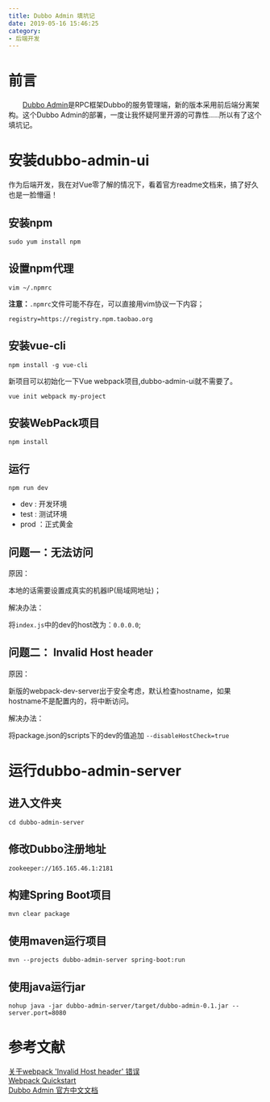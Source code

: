 ```yaml
---
title: Dubbo Admin 填坑记
date: 2019-05-16 15:46:25
category:
- 后端开发
---
```


# 前言

&emsp;&emsp;[Dubbo Admin](https://github.com/apache/incubator-dubbo-admin)是RPC框架Dubbo的服务管理端，新的版本采用前后端分离架构。这个Dubbo Admin的部署，一度让我怀疑阿里开源的可靠性.....所以有了这个填坑记。

<!-- more -->

# 安装dubbo-admin-ui

作为后端开发，我在对Vue零了解的情况下，看着官方readme文档来，搞了好久也是一脸懵逼！

## 安装npm

```shell
sudo yum install npm
```

## 设置npm代理


```shell
vim ~/.npmrc
```
**注意：**`.npmrc`文件可能不存在，可以直接用vim协议一下内容；  

```shell
registry=https://registry.npm.taobao.org
```

## 安装vue-cli

```shell
npm install -g vue-cli
```

新项目可以初始化一下Vue webpack项目,dubbo-admin-ui就不需要了。  

```shell
vue init webpack my-project
```

## 安装WebPack项目

```shell
npm install
```

## 运行

```shell
npm run dev
```

- dev : 开发环境
- test : 测试环境
- prod ：正式黄金

## 问题一：无法访问

原因：  

本地的话需要设置成真实的机器IP(局域网地址)；  

解决办法：  

将`index.js`中的dev的host改为：`0.0.0.0`;  


## 问题二： Invalid Host header

原因：  

新版的webpack-dev-server出于安全考虑，默认检查hostname，如果hostname不是配置内的，将中断访问。  

解决办法：  

将package.json的scripts下的dev的值追加 `--disableHostCheck=true`


# 运行dubbo-admin-server

## 进入文件夹

```shell
cd dubbo-admin-server
```

## 修改Dubbo注册地址

```shell
zookeeper://165.165.46.1:2181
```

## 构建Spring Boot项目

```shell
mvn clear package
```

## 使用maven运行项目

```shell
mvn --projects dubbo-admin-server spring-boot:run
```

## 使用java运行jar

```shell
nohup java -jar dubbo-admin-server/target/dubbo-admin-0.1.jar --server.port=8080
```

# 参考文献

[关于webpack 'Invalid Host header' 错误](https://www.jianshu.com/p/111806476add)  
[Webpack Quickstart](http://vuejs-templates.github.io/webpack/)  
[Dubbo Admin 官方中文文档](https://github.com/apache/incubator-dubbo-admin/blob/develop/README_ZH.md)  